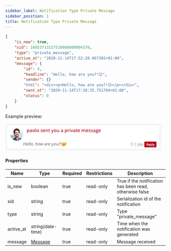 ```yaml
---
sidebar_label: Notification Type Private Message
sidebar_position: 1
title: Notification Type Private Message
---
```


```json
{
    "is_new": true,
    "sid": 16053713157510000000004370,
    "type": "private_message",
    "active_at": "2020-11-14T17:52:20.967302+01:00",
    "message": {
        "id": 4,
        "headline": "Hello, how are you?!😊",
        "sender": {}
        "html": "<div><p>Hello, how are you?!😊</p></div>",
        "sent_at": "2020-11-14T17:28:35.751794+01:00",
        "status": 0
    }
}
```

Example preview:

![Notification](/img/notification_types/private_message.png)

#### Properties

|Name|Type|Required|Restrictions|Description|
|---|---|---|---|---|
|is_new|boolean|true|read-only|True if the notification has been read, otherwise false|
|sid|string|true|read-only|Serialization id of the notification|
|type|string|true|read-only|Type "private_message"|
|active_at|string(date-time)|true|read-only|Time when the notification was generated|
|message|[Message](/docs/apireference/v2/schemas/private_message)|true|read-only|Message received|
